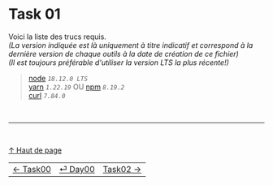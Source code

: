 # Task 01

Voici la liste des trucs requis.  
*(La version indiquée est là uniquement à titre indicatif et correspond à la dernière version de chaque outils à la date de création de ce fichier)*  
*(Il est toujours préférable d'utiliser la version LTS la plus récente!)*  

> [node](https://nodejs.org/en/) *`18.12.0 LTS`*  
> [yarn](https://yarnpkg.com/) *`1.22.19`* OU [npm](https://www.npmjs.com/) *`8.19.2`*  
> [curl](https://curl.se/) *`7.84.0`*

<br/>

---

<br/>

[↑ Haut de page](#task-00)

|                                   |                                   |                                   |
| :---                              |               :---:               |                              ---: |
| [← Task00](./TASK00.md)   | [⏎ Day00](../DAY00.md)            | [Task02 →](./TASK02.md)   |
